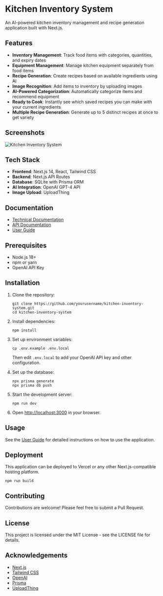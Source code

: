 # Kitchen Inventory System

An AI-powered kitchen inventory management and recipe generation application built with Next.js.

## Features

- **Inventory Management**: Track food items with categories, quantities, and expiry dates
- **Equipment Management**: Manage kitchen equipment separately from food items
- **Recipe Generation**: Create recipes based on available ingredients using AI
- **Image Recognition**: Add items to inventory by uploading images
- **AI-Powered Categorization**: Automatically categorize items and recommend equipment
- **Ready to Cook**: Instantly see which saved recipes you can make with your current ingredients
- **Multiple Recipe Generation**: Generate up to 5 distinct recipes at once to get variety

## Screenshots

![Kitchen Inventory System](screenshots/main-screen.png)

## Tech Stack

- **Frontend**: Next.js 14, React, Tailwind CSS
- **Backend**: Next.js API Routes
- **Database**: SQLite with Prisma ORM
- **AI Integration**: OpenAI GPT-4 API
- **Image Upload**: UploadThing

## Documentation

- [Technical Documentation](documentation/technical-documentation.md)
- [API Documentation](documentation/api-documentation.md)
- [User Guide](documentation/user-guide.md)

## Prerequisites

- Node.js 18+
- npm or yarn
- OpenAI API Key

## Installation

1. Clone the repository:
   ```
   git clone https://github.com/yourusername/kitchen-inventory-system.git
   cd kitchen-inventory-system
   ```

2. Install dependencies:
   ```
   npm install
   ```

3. Set up environment variables:
   ```
   cp .env.example .env.local
   ```
   Then edit `.env.local` to add your OpenAI API key and other configuration.

4. Set up the database:
   ```
   npx prisma generate
   npx prisma db push
   ```

5. Start the development server:
   ```
   npm run dev
   ```

6. Open [http://localhost:3000](http://localhost:3000) in your browser.

## Usage

See the [User Guide](documentation/user-guide.md) for detailed instructions on how to use the application.

## Deployment

This application can be deployed to Vercel or any other Next.js-compatible hosting platform.

```
npm run build
```

## Contributing

Contributions are welcome! Please feel free to submit a Pull Request.

## License

This project is licensed under the MIT License - see the LICENSE file for details.

## Acknowledgements

- [Next.js](https://nextjs.org/)
- [Tailwind CSS](https://tailwindcss.com/)
- [OpenAI](https://openai.com/)
- [Prisma](https://prisma.io/)
- [UploadThing](https://uploadthing.com/) 